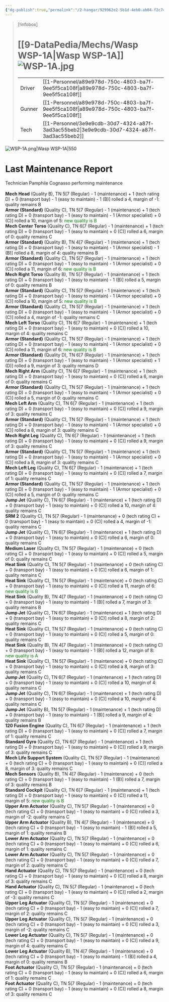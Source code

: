 ```yaml
---
{"dg-publish":true,"permalink":"/2-hangar/929962e2-5b1d-4eb0-ab04-f2c7497bddba/"}
---
```


> [!infobox]
> # [[9-DataPedia/Mechs/Wasp WSP-1A\|Wasp WSP-1A]] ![WSP-1A.jpg](/img/user/z_Assets/Mechs/WSP-1A.jpg)
> | | |
> | - | - |
> | Driver | [[1-Personnel/a89e978d-750c-4803-ba7f-9ee5f5ca108f\|a89e978d-750c-4803-ba7f-9ee5f5ca108f]] |
> | Gunner | [[1-Personnel/a89e978d-750c-4803-ba7f-9ee5f5ca108f\|a89e978d-750c-4803-ba7f-9ee5f5ca108f]] |
> | Tech | [[1-Personnel/3e9e9cdb-30d7-4324-a87f-3ad3ac55beb2\|3e9e9cdb-30d7-4324-a87f-3ad3ac55beb2]] |

![WSP-1A.png|Wasp WSP-1A|550](/img/user/z_Assets/Mech%20Sheets/WSP-1A.png)

# Last Maintenance Report
<emph>Technician Pamphile Cognasso performing maintenance</emph><br><br><b>Mech Head</b> (Quality B), TN 5[7 (Regular) - 1 (maintenance) + 1 (tech rating D) + 0 (transport bay) - 1 (easy to maintain) - 1 (B)] rolled a 4, margin of -1: quality remains B<br><b>Armor (Standard)</b> (Quality C), TN 5[7 (Regular) - 1 (maintenance) + 1 (tech rating D) + 0 (transport bay) - 1 (easy to maintain) - 1 (Armor specialist) + 0 (C)] rolled a 10, margin of 5: <font color='green'>new quality is B</font><br><b>Mech Center Torso</b> (Quality C), TN 6[7 (Regular) - 1 (maintenance) + 1 (tech rating D) + 0 (transport bay) - 1 (easy to maintain) + 0 (C)] rolled a 6, margin of 0: quality remains C<br><b>Armor (Standard)</b> (Quality B), TN 4[7 (Regular) - 1 (maintenance) + 1 (tech rating D) + 0 (transport bay) - 1 (easy to maintain) - 1 (Armor specialist) - 1 (B)] rolled a 8, margin of 4: quality remains B<br><b>Armor (Standard)</b> (Quality C), TN 5[7 (Regular) - 1 (maintenance) + 1 (tech rating D) + 0 (transport bay) - 1 (easy to maintain) - 1 (Armor specialist) + 0 (C)] rolled a 11, margin of 6: <font color='green'>new quality is B</font><br><b>Mech Right Torso</b> (Quality B), TN 5[7 (Regular) - 1 (maintenance) + 1 (tech rating D) + 0 (transport bay) - 1 (easy to maintain) - 1 (B)] rolled a 5, margin of 0: quality remains B<br><b>Armor (Standard)</b> (Quality C), TN 5[7 (Regular) - 1 (maintenance) + 1 (tech rating D) + 0 (transport bay) - 1 (easy to maintain) - 1 (Armor specialist) + 0 (C)] rolled a 10, margin of 5: <font color='green'>new quality is B</font><br><b>Armor (Standard)</b> (Quality C), TN 5[7 (Regular) - 1 (maintenance) + 1 (tech rating D) + 0 (transport bay) - 1 (easy to maintain) - 1 (Armor specialist) + 0 (C)] rolled a 4, margin of -1: quality remains C<br><b>Mech Left Torso</b> (Quality C), TN 6[7 (Regular) - 1 (maintenance) + 1 (tech rating D) + 0 (transport bay) - 1 (easy to maintain) + 0 (C)] rolled a 10, margin of 4: quality remains C<br><b>Armor (Standard)</b> (Quality C), TN 5[7 (Regular) - 1 (maintenance) + 1 (tech rating D) + 0 (transport bay) - 1 (easy to maintain) - 1 (Armor specialist) + 0 (C)] rolled a 11, margin of 6: <font color='green'>new quality is B</font><br><b>Armor (Standard)</b> (Quality D), TN 6[7 (Regular) - 1 (maintenance) + 1 (tech rating D) + 0 (transport bay) - 1 (easy to maintain) - 1 (Armor specialist) + 1 (D)] rolled a 9, margin of 3: quality remains D<br><b>Mech Right Arm</b> (Quality C), TN 6[7 (Regular) - 1 (maintenance) + 1 (tech rating D) + 0 (transport bay) - 1 (easy to maintain) + 0 (C)] rolled a 6, margin of 0: quality remains C<br><b>Armor (Standard)</b> (Quality C), TN 5[7 (Regular) - 1 (maintenance) + 1 (tech rating D) + 0 (transport bay) - 1 (easy to maintain) - 1 (Armor specialist) + 0 (C)] rolled a 5, margin of 0: quality remains C<br><b>Mech Left Arm</b> (Quality C), TN 6[7 (Regular) - 1 (maintenance) + 1 (tech rating D) + 0 (transport bay) - 1 (easy to maintain) + 0 (C)] rolled a 9, margin of 3: quality remains C<br><b>Armor (Standard)</b> (Quality C), TN 5[7 (Regular) - 1 (maintenance) + 1 (tech rating D) + 0 (transport bay) - 1 (easy to maintain) - 1 (Armor specialist) + 0 (C)] rolled a 8, margin of 3: quality remains C<br><b>Mech Right Leg</b> (Quality C), TN 6[7 (Regular) - 1 (maintenance) + 1 (tech rating D) + 0 (transport bay) - 1 (easy to maintain) + 0 (C)] rolled a 9, margin of 3: quality remains C<br><b>Armor (Standard)</b> (Quality C), TN 5[7 (Regular) - 1 (maintenance) + 1 (tech rating D) + 0 (transport bay) - 1 (easy to maintain) - 1 (Armor specialist) + 0 (C)] rolled a 8, margin of 3: quality remains C<br><b>Mech Left Leg</b> (Quality C), TN 6[7 (Regular) - 1 (maintenance) + 1 (tech rating D) + 0 (transport bay) - 1 (easy to maintain) + 0 (C)] rolled a 7, margin of 1: quality remains C<br><b>Armor (Standard)</b> (Quality C), TN 5[7 (Regular) - 1 (maintenance) + 1 (tech rating D) + 0 (transport bay) - 1 (easy to maintain) - 1 (Armor specialist) + 0 (C)] rolled a 5, margin of 0: quality remains C<br><b>Jump Jet</b> (Quality C), TN 6[7 (Regular) - 1 (maintenance) + 1 (tech rating D) + 0 (transport bay) - 1 (easy to maintain) + 0 (C)] rolled a 10, margin of 4: quality remains C<br><b>SRM 2</b> (Quality C), TN 5[7 (Regular) - 1 (maintenance) + 0 (tech rating C) + 0 (transport bay) - 1 (easy to maintain) + 0 (C)] rolled a 4, margin of -1: quality remains C<br><b>Jump Jet</b> (Quality C), TN 6[7 (Regular) - 1 (maintenance) + 1 (tech rating D) + 0 (transport bay) - 1 (easy to maintain) + 0 (C)] rolled a 6, margin of 0: quality remains C<br><b>Medium Laser</b> (Quality C), TN 5[7 (Regular) - 1 (maintenance) + 0 (tech rating C) + 0 (transport bay) - 1 (easy to maintain) + 0 (C)] rolled a 5, margin of 0: quality remains C<br><b>Heat Sink</b> (Quality C), TN 5[7 (Regular) - 1 (maintenance) + 0 (tech rating C) + 0 (transport bay) - 1 (easy to maintain) + 0 (C)] rolled a 6, margin of 1: quality remains C<br><b>Heat Sink</b> (Quality C), TN 5[7 (Regular) - 1 (maintenance) + 0 (tech rating C) + 0 (transport bay) - 1 (easy to maintain) + 0 (C)] rolled a 11, margin of 6: <font color='green'>new quality is B</font><br><b>Heat Sink</b> (Quality B), TN 4[7 (Regular) - 1 (maintenance) + 0 (tech rating C) + 0 (transport bay) - 1 (easy to maintain) - 1 (B)] rolled a 7, margin of 3: quality remains B<br><b>Jump Jet</b> (Quality C), TN 6[7 (Regular) - 1 (maintenance) + 1 (tech rating D) + 0 (transport bay) - 1 (easy to maintain) + 0 (C)] rolled a 8, margin of 2: quality remains C<br><b>Heat Sink</b> (Quality C), TN 5[7 (Regular) - 1 (maintenance) + 0 (tech rating C) + 0 (transport bay) - 1 (easy to maintain) + 0 (C)] rolled a 5, margin of 0: quality remains C<br><b>Heat Sink</b> (Quality B), TN 4[7 (Regular) - 1 (maintenance) + 0 (tech rating C) + 0 (transport bay) - 1 (easy to maintain) - 1 (B)] rolled a 12, margin of 8: <font color='green'>new quality is A</font><br><b>Heat Sink</b> (Quality C), TN 5[7 (Regular) - 1 (maintenance) + 0 (tech rating C) + 0 (transport bay) - 1 (easy to maintain) + 0 (C)] rolled a 8, margin of 3: quality remains C<br><b>Jump Jet</b> (Quality C), TN 6[7 (Regular) - 1 (maintenance) + 1 (tech rating D) + 0 (transport bay) - 1 (easy to maintain) + 0 (C)] rolled a 10, margin of 4: quality remains C<br><b>Jump Jet</b> (Quality C), TN 6[7 (Regular) - 1 (maintenance) + 1 (tech rating D) + 0 (transport bay) - 1 (easy to maintain) + 0 (C)] rolled a 10, margin of 4: quality remains C<br><b>Jump Jet</b> (Quality B), TN 5[7 (Regular) - 1 (maintenance) + 1 (tech rating D) + 0 (transport bay) - 1 (easy to maintain) - 1 (B)] rolled a 9, margin of 4: quality remains B<br><b>120 Fusion Engine</b> (Quality C), TN 6[7 (Regular) - 1 (maintenance) + 1 (tech rating D) + 0 (transport bay) - 1 (easy to maintain) + 0 (C)] rolled a 7, margin of 1: quality remains C<br><b>Standard Gyro</b> (Quality C), TN 6[7 (Regular) - 1 (maintenance) + 1 (tech rating D) + 0 (transport bay) - 1 (easy to maintain) + 0 (C)] rolled a 9, margin of 3: quality remains C<br><b>Mech Life Support System</b> (Quality C), TN 5[7 (Regular) - 1 (maintenance) + 0 (tech rating C) + 0 (transport bay) - 1 (easy to maintain) + 0 (C)] rolled a 8, margin of 3: quality remains C<br><b>Mech Sensors</b> (Quality B), TN 4[7 (Regular) - 1 (maintenance) + 0 (tech rating C) + 0 (transport bay) - 1 (easy to maintain) - 1 (B)] rolled a 7, margin of 3: quality remains B<br><b>Standard Cockpit</b> (Quality C), TN 6[7 (Regular) - 1 (maintenance) + 1 (tech rating D) + 0 (transport bay) - 1 (easy to maintain) + 0 (C)] rolled a 11, margin of 5: <font color='green'>new quality is B</font><br><b>Upper Arm Actuator</b> (Quality C), TN 5[7 (Regular) - 1 (maintenance) + 0 (tech rating C) + 0 (transport bay) - 1 (easy to maintain) + 0 (C)] rolled a 3, margin of -2: quality remains C<br><b>Upper Arm Actuator</b> (Quality B), TN 4[7 (Regular) - 1 (maintenance) + 0 (tech rating C) + 0 (transport bay) - 1 (easy to maintain) - 1 (B)] rolled a 5, margin of 1: quality remains B<br><b>Lower Arm Actuator</b> (Quality C), TN 5[7 (Regular) - 1 (maintenance) + 0 (tech rating C) + 0 (transport bay) - 1 (easy to maintain) + 0 (C)] rolled a 6, margin of 1: quality remains C<br><b>Lower Arm Actuator</b> (Quality C), TN 5[7 (Regular) - 1 (maintenance) + 0 (tech rating C) + 0 (transport bay) - 1 (easy to maintain) + 0 (C)] rolled a 7, margin of 2: quality remains C<br><b>Hand Actuator</b> (Quality C), TN 5[7 (Regular) - 1 (maintenance) + 0 (tech rating C) + 0 (transport bay) - 1 (easy to maintain) + 0 (C)] rolled a 8, margin of 3: quality remains C<br><b>Hand Actuator</b> (Quality C), TN 5[7 (Regular) - 1 (maintenance) + 0 (tech rating C) + 0 (transport bay) - 1 (easy to maintain) + 0 (C)] rolled a 2, margin of -3: quality remains C<br><b>Upper Leg Actuator</b> (Quality C), TN 5[7 (Regular) - 1 (maintenance) + 0 (tech rating C) + 0 (transport bay) - 1 (easy to maintain) + 0 (C)] rolled a 7, margin of 2: quality remains C<br><b>Upper Leg Actuator</b> (Quality C), TN 5[7 (Regular) - 1 (maintenance) + 0 (tech rating C) + 0 (transport bay) - 1 (easy to maintain) + 0 (C)] rolled a 3, margin of -2: quality remains C<br><b>Lower Leg Actuator</b> (Quality C), TN 5[7 (Regular) - 1 (maintenance) + 0 (tech rating C) + 0 (transport bay) - 1 (easy to maintain) + 0 (C)] rolled a 9, margin of 4: quality remains C<br><b>Lower Leg Actuator</b> (Quality B), TN 4[7 (Regular) - 1 (maintenance) + 0 (tech rating C) + 0 (transport bay) - 1 (easy to maintain) - 1 (B)] rolled a 4, margin of 0: quality remains B<br><b>Foot Actuator</b> (Quality C), TN 5[7 (Regular) - 1 (maintenance) + 0 (tech rating C) + 0 (transport bay) - 1 (easy to maintain) + 0 (C)] rolled a 6, margin of 1: quality remains C<br><b>Foot Actuator</b> (Quality C), TN 5[7 (Regular) - 1 (maintenance) + 0 (tech rating C) + 0 (transport bay) - 1 (easy to maintain) + 0 (C)] rolled a 8, margin of 3: quality remains C<br>